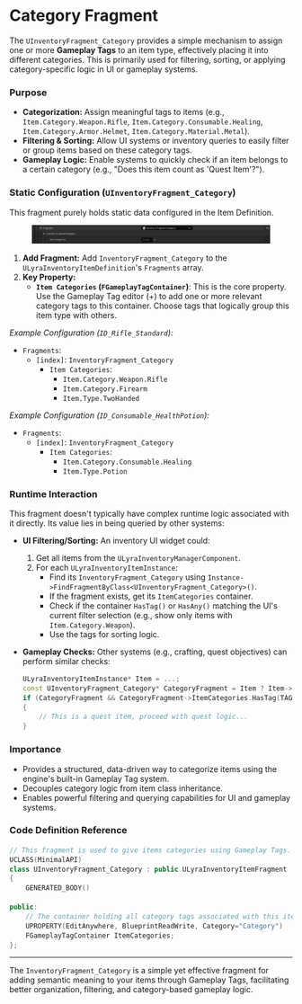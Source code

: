 # Category Fragment

The `UInventoryFragment_Category` provides a simple mechanism to assign one or more **Gameplay Tags** to an item type, effectively placing it into different categories. This is primarily used for filtering, sorting, or applying category-specific logic in UI or gameplay systems.

### Purpose

* **Categorization:** Assign meaningful tags to items (e.g., `Item.Category.Weapon.Rifle`, `Item.Category.Consumable.Healing`, `Item.Category.Armor.Helmet`, `Item.Category.Material.Metal`).
* **Filtering & Sorting:** Allow UI systems or inventory queries to easily filter or group items based on these category tags.
* **Gameplay Logic:** Enable systems to quickly check if an item belongs to a certain category (e.g., "Does this item count as 'Quest Item'?").

### Static Configuration (`UInventoryFragment_Category`)

This fragment purely holds static data configured in the Item Definition.

<figure><img src="../../../.gitbook/assets/image (75).png" alt=""><figcaption></figcaption></figure>

1. **Add Fragment:** Add `InventoryFragment_Category` to the `ULyraInventoryItemDefinition`'s `Fragments` array.
2. **Key Property:**
   * **`Item Categories` (`FGameplayTagContainer`)**: This is the core property. Use the Gameplay Tag editor (+) to add one or more relevant category tags to this container. Choose tags that logically group this item type with others.

_Example Configuration (`ID_Rifle_Standard`):_

* `Fragments`:
  * `[index]`: `InventoryFragment_Category`
    * `Item Categories`:
      * `Item.Category.Weapon.Rifle`
      * `Item.Category.Firearm`
      * `Item.Type.TwoHanded`

_Example Configuration (`ID_Consumable_HealthPotion`):_

* `Fragments`:
  * `[index]`: `InventoryFragment_Category`
    * `Item Categories`:
      * `Item.Category.Consumable.Healing`
      * `Item.Type.Potion`

### Runtime Interaction

This fragment doesn't typically have complex runtime logic associated with it directly. Its value lies in being queried by other systems:

* **UI Filtering/Sorting:** An inventory UI widget could:
  1. Get all items from the `ULyraInventoryManagerComponent`.
  2. For each `ULyraInventoryItemInstance`:
     * Find its `InventoryFragment_Category` using `Instance->FindFragmentByClass<UInventoryFragment_Category>()`.
     * If the fragment exists, get its `ItemCategories` container.
     * Check if the container `HasTag()` or `HasAny()` matching the UI's current filter selection (e.g., show only items with `Item.Category.Weapon`).
     * Use the tags for sorting logic.
*   **Gameplay Checks:** Other systems (e.g., crafting, quest objectives) can perform similar checks:

    ```cpp
    ULyraInventoryItemInstance* Item = ...;
    const UInventoryFragment_Category* CategoryFragment = Item ? Item->FindFragmentByClass<UInventoryFragment_Category>() : nullptr;
    if (CategoryFragment && CategoryFragment->ItemCategories.HasTag(TAG_Item_Category_QuestItem))
    {
        // This is a quest item, proceed with quest logic...
    }
    ```

### Importance

* Provides a structured, data-driven way to categorize items using the engine's built-in Gameplay Tag system.
* Decouples category logic from item class inheritance.
* Enables powerful filtering and querying capabilities for UI and gameplay systems.

### Code Definition Reference

```cpp
// This fragment is used to give items categories using Gameplay Tags.
UCLASS(MinimalAPI)
class UInventoryFragment_Category : public ULyraInventoryItemFragment
{
	GENERATED_BODY()

public:
	// The container holding all category tags associated with this item type.
	UPROPERTY(EditAnywhere, BlueprintReadWrite, Category="Category")
	FGameplayTagContainer ItemCategories;
};
```

***

The `InventoryFragment_Category` is a simple yet effective fragment for adding semantic meaning to your items through Gameplay Tags, facilitating better organization, filtering, and category-based gameplay logic.
